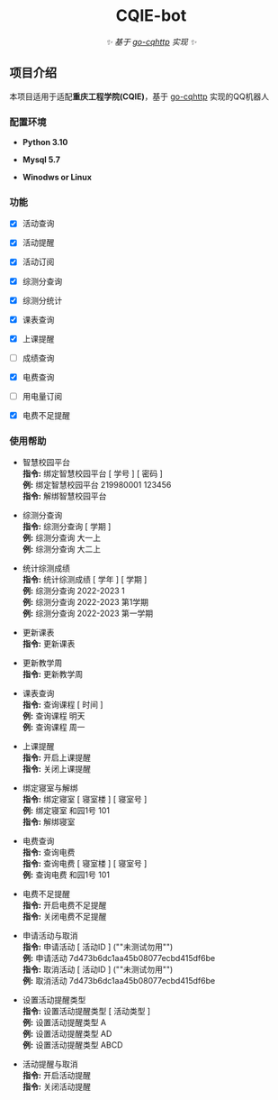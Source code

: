 <div align="center">

# CQIE-bot
_✨ 基于 [go-cqhttp](https://github.com/Mrs4s/go-cqhttp) 实现 ✨_  

</div>

## 项目介绍

本项目适用于适配**重庆工程学院(CQIE)**，基于 [go-cqhttp](https://github.com/Mrs4s/go-cqhttp) 实现的QQ机器人

### 配置环境

- **Python 3.10**

- **Mysql 5.7**

- **Winodws or Linux**

### 功能

- [x] 活动查询
- [x] 活动提醒
- [x] 活动订阅
- [x] 综测分查询
- [x] 综测分统计
- [x] 课表查询
- [x] 上课提醒
- [ ] 成绩查询
- [x] 电费查询
- [ ] 用电量订阅
- [x] 电费不足提醒


### 使用帮助
 - 智慧校园平台  
**指令:** 绑定智慧校园平台 [ 学号 ] [ 密码 ]  
**例:**   绑定智慧校园平台 219980001 123456  
**指令:** 解绑智慧校园平台  

 - 综测分查询  
**指令:** 综测分查询 [ 学期 ]  
**例:**  综测分查询  大一上  
**例:**  综测分查询  大二上  
 - 统计综测成绩  
**指令:** 统计综测成绩 [ 学年 ] [ 学期 ]  
**例:**  综测分查询  2022-2023 1  
**例:**  综测分查询  2022-2023 第1学期  
**例:**  综测分查询  2022-2023 第一学期
 - 更新课表  
**指令:** 更新课表   
 - 更新教学周  
**指令:** 更新教学周 
 - 课表查询  
**指令:** 查询课程 [ 时间 ]  
**例:**  查询课程  明天  
**例:**  查询课程  周一 
 - 上课提醒  
 **指令:**  开启上课提醒  
 **指令:**  关闭上课提醒  
 - 绑定寝室与解绑  
**指令:**  绑定寝室  [ 寝室楼 ] [ 寝室号 ]  
**例:**  绑定寝室  和园1号 101  
**指令:**  解绑寝室
 - 电费查询  
**指令:** 查询电费  
**指令:** 查询电费 [ 寝室楼 ] [ 寝室号 ]  
**例:**   查询电费 和园1号 101  
 - 电费不足提醒  
**指令:**  开启电费不足提醒  
**指令:**  关闭电费不足提醒  
 - 申请活动与取消  
**指令:**  申请活动  [ 活动ID ]  (""未测试勿用"")  
**例:**   申请活动 7d473b6dc1aa45b08077ecbd415df6be  
**指令:**  取消活动  [ 活动ID ]  (""未测试勿用"")  
**例:**   取消活动 7d473b6dc1aa45b08077ecbd415df6be  
 - 设置活动提醒类型  
**指令:**  设置活动提醒类型  [ 活动类型 ]  
**例:**  设置活动提醒类型 A  
**例:**  设置活动提醒类型 AD  
**例:**  设置活动提醒类型 ABCD   
 - 活动提醒与取消  
**指令:**  开启活动提醒  
**指令:**  关闭活动提醒

